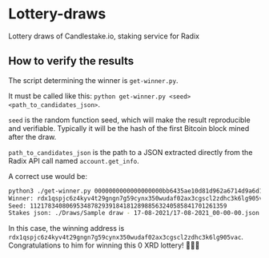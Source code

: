 # Lottery-draws
Lottery draws of Candlestake.io, staking service for Radix

## How to verify the results

The script determining the winner is `get-winner.py`.

It must be called like this: `python get-winner.py <seed> <path_to_candidates_json>`.

`seed` is the random function seed, which will make the result reproducible and verifiable. Typically it will be the hash of the first Bitcoin block mined after the draw.

`path_to_candidates_json` is the path to a JSON extracted directly from the Radix API call named `account.get_info`.

A correct use would be:
```bash
python3 ./get-winner.py 0000000000000000000bb6435ae10d81d962a6714d9a6d1e8db3cee38303902f './Draws/Sample draw - 17-08-2021/17-08-2021_00-00-00.json'
Winner: rdx1qspjc6z4kyv4t29gngn7g59cynx350wudaf02ax3cgscl2zdhc3k6lg905vac
Seed: 1121783408069534878293918418128988563240585841701261359
Stakes json: ./Draws/Sample draw - 17-08-2021/17-08-2021_00-00-00.json
```

In this case, the winning address is `rdx1qspjc6z4kyv4t29gngn7g59cynx350wudaf02ax3cgscl2zdhc3k6lg905vac`. Congratulations to him for winning this 0 XRD lottery! 🎉🎉🎉